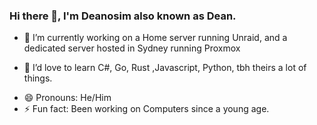 ### Hi there 👋, I'm Deanosim also known as Dean.

- 🔭 I’m currently working on a Home server running Unraid, and a dedicated server hosted in Sydney running Proxmox
<!--- - 🌱 I’m currently learning ... -->
- 🌱 I’d love to learn C#, Go, Rust ,Javascript, Python, tbh theirs a lot of things.
<!--- - 👯 I’m looking to collaborate on ...
- 🤔 I’m looking for help with ...
- 💬 Ask me about ...
- 📫 How to reach me: ... -->
- 😄 Pronouns: He/Him
- ⚡ Fun fact: Been working on Computers since a young age.
